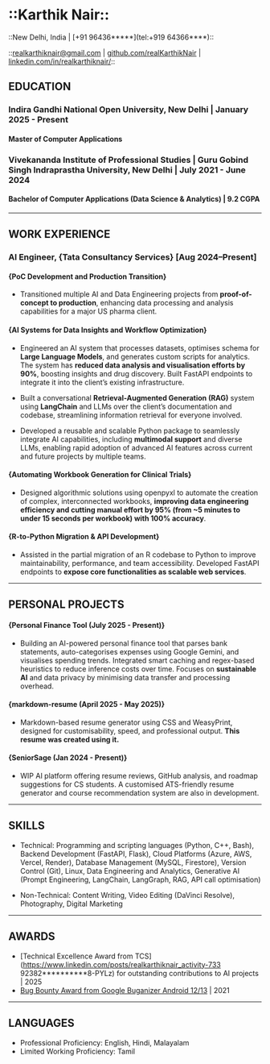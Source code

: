 # ::Karthik Nair::

::New Delhi, India | [+91 96436*****](tel:+919 64366****)::

::[realkarthiknair@gmail.com](mailto:realkarthiknair@gmail.com) | [github.com/realKarthikNair](https://www.github.com/realKarthikNair) | [linkedin.com/in/realkarthiknair/](https://linkedin.com/in/realkarthiknair/)::

## EDUCATION
### Indira Gandhi National Open University, New Delhi | January 2025 - Present

#### **Master of Computer Applications**

### Vivekananda Institute of Professional Studies | Guru Gobind Singh Indraprastha University, New Delhi |  July 2021 - June 2024

#### **Bachelor of Computer Applications (Data Science & Analytics)** |  9.2 CGPA
---

## WORK EXPERIENCE
### **AI Engineer, {Tata Consultancy Services}** [Aug 2024–Present]

#### {PoC Development and Production Transition}

- Transitioned multiple AI and Data Engineering projects from **proof-of-concept to production**, enhancing data processing and analysis capabilities for a major US pharma client.

#### {AI Systems for Data Insights and Workflow Optimization}

- Engineered an AI system that processes datasets, optimises schema for **Large Language Models**, and generates custom scripts for analytics. The system has **reduced data analysis and visualisation efforts by 90%**, boosting insights and drug discovery. Built FastAPI endpoints to integrate it into the client’s existing infrastructure.

- Built a conversational **Retrieval-Augmented Generation (RAG)** system using **LangChain** and LLMs over the client’s documentation and codebase, streamlining information retrieval for everyone involved.

- Developed a reusable and scalable Python package to seamlessly integrate AI capabilities, including **multimodal support** and diverse LLMs, enabling rapid adoption of advanced AI features across current and future projects by multiple teams.

#### {Automating Workbook Generation for Clinical Trials}

- Designed algorithmic solutions using openpyxl to automate the creation of complex, interconnected workbooks, **improving data engineering efficiency and cutting manual effort by 95% (from ~5 minutes to under 15 seconds per workbook) with 100% accuracy**.

#### {R-to-Python Migration & API Development}

- Assisted in the partial migration of an R codebase to Python to improve maintainability, performance, and team accessibility. Developed FastAPI endpoints to **expose core functionalities as scalable web services**.

---

## PERSONAL PROJECTS

#### {Personal Finance Tool (July 2025 - Present)}

- Building an AI-powered personal finance tool that parses bank statements, auto-categorises expenses using Google Gemini, and visualises spending trends. Integrated smart caching and regex-based heuristics to reduce inference costs over time. Focuses on **sustainable AI** and data privacy by minimising data transfer and processing overhead.

#### {markdown-resume (April 2025 - May 2025)}

- Markdown-based resume generator using CSS and WeasyPrint, designed for customisability, speed, and professional output. **This resume was created using it.**

#### {SeniorSage (Jan 2024 - Present)}

- WIP AI platform offering resume reviews, GitHub analysis, and roadmap suggestions for CS students. A customised ATS-friendly resume generator and course recommendation system are also in development.

---

## SKILLS
* Technical: Programming and scripting languages (Python, C++, Bash), Backend Development (FastAPI, Flask), Cloud Platforms (Azure, AWS, Vercel, Render), Database Management (MySQL, Firestore), Version Control (Git), Linux, Data Engineering and Analytics, Generative AI (Prompt Engineering, LangChain, LangGraph, RAG, API call optimisation)

* Non-Technical: Content Writing, Video Editing (DaVinci Resolve), Photography, Digital Marketing

---

## AWARDS
- [Technical Excellence Award from TCS](https://www.linkedin.com/posts/realkarthiknair_activity-733 92382**********8-PYLz) for outstanding contributions to AI projects | 2025  
- [Bug Bounty Award from Google Buganizer Android 12/13](https://realkarthiknair.github.io/CVE-2022-20317.html) | 2021 

---

## LANGUAGES
* Professional Proficiency: English, Hindi, Malayalam  
* Limited Working Proficiency: Tamil
